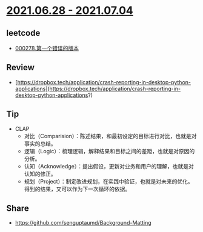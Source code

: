 # [2021.06.28 - 2021.07.04](https://github.com/vjudge/ARTS/blob/master/2020/第0116周.md)

## leetcode
* [000278.第一个错误的版本](https://github.com/vjudge/leetcode/tree/master/000278.第一个错误的版本)

## Review
* [https://dropbox.tech/application/crash-reporting-in-desktop-python-applications](https://dropbox.tech/application/crash-reporting-in-desktop-python-applications?)

## Tip
* CLAP
    - 对比（Comparision）：陈述结果，和最初设定的目标进行对比，也就是对事实的总结。
    - 逻辑（Logic）：梳理逻辑，解释结果和目标之间的差距，也就是对原因的分析。
    - 认知（Acknowledge）：提出假设，更新对业务和用户的理解，也就是对认知的修正。
    - 规划（Project）：制定改进规划，在实践中验证，也就是对未来的优化。得到的结果，又可以作为下一次循环的依据。 

## Share
* https://github.com/senguptaumd/Background-Matting
